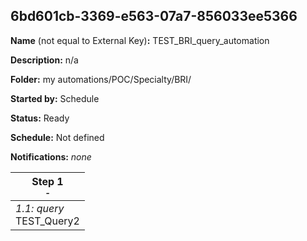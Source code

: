 ## 6bd601cb-3369-e563-07a7-856033ee5366

**Name** (not equal to External Key)**:** TEST_BRI_query_automation

**Description:** n/a

**Folder:** my automations/POC/Specialty/BRI/

**Started by:** Schedule

**Status:** Ready

**Schedule:** Not defined

**Notifications:** _none_


| Step 1<br>_<small>-</small>_ |
| --- |
| _1.1: query_<br>TEST_Query2 |
